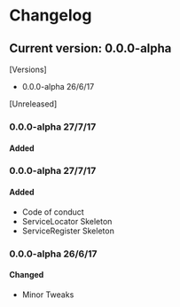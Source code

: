 # Changelog

## Current version: 0.0.0-alpha

[Versions]
 - 0.0.0-alpha 26/6/17

[Unreleased]

### 0.0.0-alpha 27/7/17
#### Added


### 0.0.0-alpha 27/7/17
#### Added
 - Code of conduct
 - ServiceLocator Skeleton
 - ServiceRegister Skeleton

### 0.0.0-alpha 26/6/17
#### Changed
 - Minor Tweaks